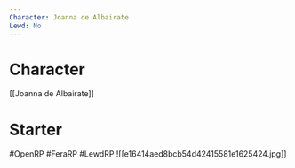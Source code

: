 ```yaml
---
Character: Joanna de Albairate
Lewd: No
---
```

# Character
[[Joanna de Albairate]]

# Starter


  

#OpenRP #FeraRP #LewdRP 
![[e16414aed8bcb54d42415581e1625424.jpg]]